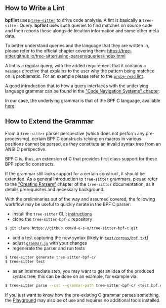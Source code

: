 ## How to Write a Lint
**bpflint** uses [`tree-sitter`][tree-sitter-docs] to drive code
analysis. A lint is basically a `tree-sitter` Query. **bpflint** uses
such queries to find matches on source code and then reports those
alongside location information and some other meta data.

To better understand queries and the language that they are written in,
please refer to the official chapter covering them:
https://tree-sitter.github.io/tree-sitter/using-parsers/queries/index.html

A lint is a regular query, with the added requirement that it contains a
`message` [directive][tree-sitter-directives] that explains to the user
why the pattern being matched on is problematic. For an example please
refer to the [`probe-read` lint][probe-read-message].

A good introduction that to how a query interfaces with the underlying
language grammar can be found in the ["Code Navigation Systems"
chapter][tree-sitter-code-nav].

In our case, the underlying grammar is that of the BPF C language,
available [here][tree-sitter-bpf-c-grammar].

## How to Extend the Grammar
From a `tree-sitter` parser perspective (which does not perform any
pre-processing), certain BPF C constructs relying on macros in various
positions cannot be parsed, as they constitute an invalid syntax tree
from an ANSI C perspective.

BPF C is, thus, an extension of C that provides first class support for
these BPF specific constructs.

If the grammar still lacks support for a certain construct, it should be
extended. As a general introduction to `tree-sitter` grammars, please
refer to the ["Creating Parsers"][tree-sitter-parsers] chapter of the
`tree-sitter` documentation, as it details prerequisites and necessary
background.

With the preliminaries out of the way and assumed covered, the following
workflow may be useful to quickly iterate in the BPF C parser:
- install the `tree-sitter` CLI; [instructions][tree-sitter-cli]
- clone the `tree-sitter-bpf-c` repository
```sh
$ git clone https://github.com/d-e-s-o/tree-sitter-bpf-c.git
```
- add a test capturing the new syntax (likely in
  [`test/corpus/bpf.txt`][tree-sitter-bpf-c-bpf.txt])
- adjust [`grammar.js`][tree-sitter-bpf-c-grammar] with your changes
- regenerate the parser and run tests
```sh
$ tree-sitter generate tree-sitter-bpf-c/
$ tree-sitter test
```
- as an intermediate step, you may want to get an idea of the produced
  syntax tree; this can be done on an example, for example via
```sh
$ tree-sitter parse --cst --grammar-path tree-sitter-bpf-c/ <test.bpf.c-file>
```

If you just want to know how the pre-existing C grammar parses
something, the [Playground][tree-sitter-playground] may also be of use
and requires no additional tools installed.

[tree-sitter-docs]: https://tree-sitter.github.io/tree-sitter/
[tree-sitter-directives]: https://tree-sitter.github.io/tree-sitter/using-parsers/queries/3-predicates-and-directives.html#directives
[tree-sitter-code-nav]: https://tree-sitter.github.io/tree-sitter/4-code-navigation.html
[tree-sitter-bpf-c-grammar]: https://github.com/d-e-s-o/tree-sitter-bpf-c/blob/main/grammar.js
[tree-sitter-cli]: https://github.com/tree-sitter/tree-sitter/tree/master/crates/cli
[tree-sitter-parsers]: https://tree-sitter.github.io/tree-sitter/creating-parsers/index.html
[tree-sitter-bpf-c-bpf.txt]: https://github.com/d-e-s-o/tree-sitter-bpf-c/blob/main/test/corpus/bpf.txt
[tree-sitter-playground]: https://tree-sitter.github.io/tree-sitter/7-playground.html
[probe-read-message]: https://github.com/d-e-s-o/bpflint/blob/b8716d24fb133de0371152705bd33a1c56f51bfe/lints/probe-read.scm#L8
